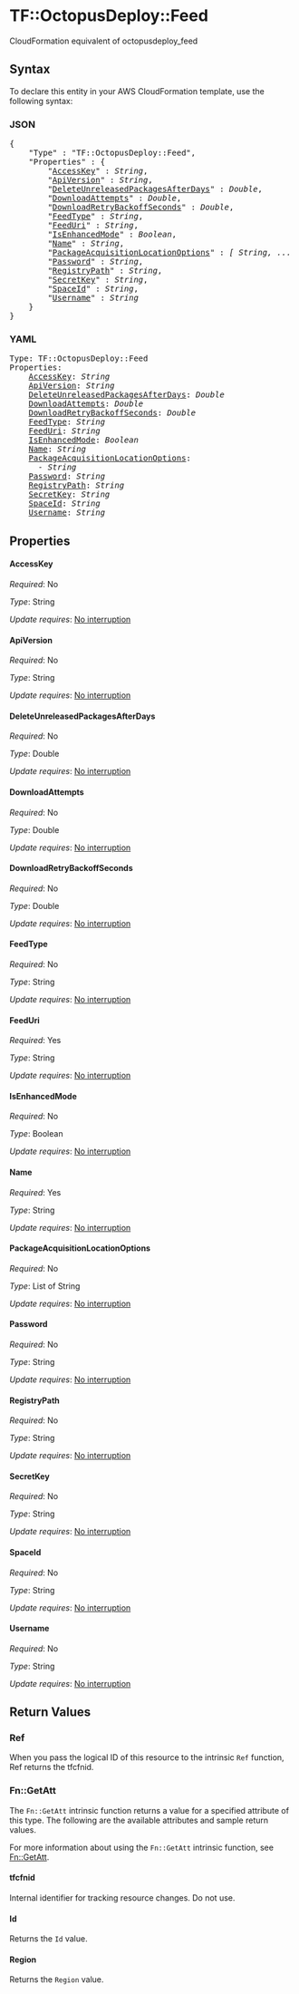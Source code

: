 # TF::OctopusDeploy::Feed

CloudFormation equivalent of octopusdeploy_feed

## Syntax

To declare this entity in your AWS CloudFormation template, use the following syntax:

### JSON

<pre>
{
    "Type" : "TF::OctopusDeploy::Feed",
    "Properties" : {
        "<a href="#accesskey" title="AccessKey">AccessKey</a>" : <i>String</i>,
        "<a href="#apiversion" title="ApiVersion">ApiVersion</a>" : <i>String</i>,
        "<a href="#deleteunreleasedpackagesafterdays" title="DeleteUnreleasedPackagesAfterDays">DeleteUnreleasedPackagesAfterDays</a>" : <i>Double</i>,
        "<a href="#downloadattempts" title="DownloadAttempts">DownloadAttempts</a>" : <i>Double</i>,
        "<a href="#downloadretrybackoffseconds" title="DownloadRetryBackoffSeconds">DownloadRetryBackoffSeconds</a>" : <i>Double</i>,
        "<a href="#feedtype" title="FeedType">FeedType</a>" : <i>String</i>,
        "<a href="#feeduri" title="FeedUri">FeedUri</a>" : <i>String</i>,
        "<a href="#isenhancedmode" title="IsEnhancedMode">IsEnhancedMode</a>" : <i>Boolean</i>,
        "<a href="#name" title="Name">Name</a>" : <i>String</i>,
        "<a href="#packageacquisitionlocationoptions" title="PackageAcquisitionLocationOptions">PackageAcquisitionLocationOptions</a>" : <i>[ String, ... ]</i>,
        "<a href="#password" title="Password">Password</a>" : <i>String</i>,
        "<a href="#registrypath" title="RegistryPath">RegistryPath</a>" : <i>String</i>,
        "<a href="#secretkey" title="SecretKey">SecretKey</a>" : <i>String</i>,
        "<a href="#spaceid" title="SpaceId">SpaceId</a>" : <i>String</i>,
        "<a href="#username" title="Username">Username</a>" : <i>String</i>
    }
}
</pre>

### YAML

<pre>
Type: TF::OctopusDeploy::Feed
Properties:
    <a href="#accesskey" title="AccessKey">AccessKey</a>: <i>String</i>
    <a href="#apiversion" title="ApiVersion">ApiVersion</a>: <i>String</i>
    <a href="#deleteunreleasedpackagesafterdays" title="DeleteUnreleasedPackagesAfterDays">DeleteUnreleasedPackagesAfterDays</a>: <i>Double</i>
    <a href="#downloadattempts" title="DownloadAttempts">DownloadAttempts</a>: <i>Double</i>
    <a href="#downloadretrybackoffseconds" title="DownloadRetryBackoffSeconds">DownloadRetryBackoffSeconds</a>: <i>Double</i>
    <a href="#feedtype" title="FeedType">FeedType</a>: <i>String</i>
    <a href="#feeduri" title="FeedUri">FeedUri</a>: <i>String</i>
    <a href="#isenhancedmode" title="IsEnhancedMode">IsEnhancedMode</a>: <i>Boolean</i>
    <a href="#name" title="Name">Name</a>: <i>String</i>
    <a href="#packageacquisitionlocationoptions" title="PackageAcquisitionLocationOptions">PackageAcquisitionLocationOptions</a>: <i>
      - String</i>
    <a href="#password" title="Password">Password</a>: <i>String</i>
    <a href="#registrypath" title="RegistryPath">RegistryPath</a>: <i>String</i>
    <a href="#secretkey" title="SecretKey">SecretKey</a>: <i>String</i>
    <a href="#spaceid" title="SpaceId">SpaceId</a>: <i>String</i>
    <a href="#username" title="Username">Username</a>: <i>String</i>
</pre>

## Properties

#### AccessKey

_Required_: No

_Type_: String

_Update requires_: [No interruption](https://docs.aws.amazon.com/AWSCloudFormation/latest/UserGuide/using-cfn-updating-stacks-update-behaviors.html#update-no-interrupt)

#### ApiVersion

_Required_: No

_Type_: String

_Update requires_: [No interruption](https://docs.aws.amazon.com/AWSCloudFormation/latest/UserGuide/using-cfn-updating-stacks-update-behaviors.html#update-no-interrupt)

#### DeleteUnreleasedPackagesAfterDays

_Required_: No

_Type_: Double

_Update requires_: [No interruption](https://docs.aws.amazon.com/AWSCloudFormation/latest/UserGuide/using-cfn-updating-stacks-update-behaviors.html#update-no-interrupt)

#### DownloadAttempts

_Required_: No

_Type_: Double

_Update requires_: [No interruption](https://docs.aws.amazon.com/AWSCloudFormation/latest/UserGuide/using-cfn-updating-stacks-update-behaviors.html#update-no-interrupt)

#### DownloadRetryBackoffSeconds

_Required_: No

_Type_: Double

_Update requires_: [No interruption](https://docs.aws.amazon.com/AWSCloudFormation/latest/UserGuide/using-cfn-updating-stacks-update-behaviors.html#update-no-interrupt)

#### FeedType

_Required_: No

_Type_: String

_Update requires_: [No interruption](https://docs.aws.amazon.com/AWSCloudFormation/latest/UserGuide/using-cfn-updating-stacks-update-behaviors.html#update-no-interrupt)

#### FeedUri

_Required_: Yes

_Type_: String

_Update requires_: [No interruption](https://docs.aws.amazon.com/AWSCloudFormation/latest/UserGuide/using-cfn-updating-stacks-update-behaviors.html#update-no-interrupt)

#### IsEnhancedMode

_Required_: No

_Type_: Boolean

_Update requires_: [No interruption](https://docs.aws.amazon.com/AWSCloudFormation/latest/UserGuide/using-cfn-updating-stacks-update-behaviors.html#update-no-interrupt)

#### Name

_Required_: Yes

_Type_: String

_Update requires_: [No interruption](https://docs.aws.amazon.com/AWSCloudFormation/latest/UserGuide/using-cfn-updating-stacks-update-behaviors.html#update-no-interrupt)

#### PackageAcquisitionLocationOptions

_Required_: No

_Type_: List of String

_Update requires_: [No interruption](https://docs.aws.amazon.com/AWSCloudFormation/latest/UserGuide/using-cfn-updating-stacks-update-behaviors.html#update-no-interrupt)

#### Password

_Required_: No

_Type_: String

_Update requires_: [No interruption](https://docs.aws.amazon.com/AWSCloudFormation/latest/UserGuide/using-cfn-updating-stacks-update-behaviors.html#update-no-interrupt)

#### RegistryPath

_Required_: No

_Type_: String

_Update requires_: [No interruption](https://docs.aws.amazon.com/AWSCloudFormation/latest/UserGuide/using-cfn-updating-stacks-update-behaviors.html#update-no-interrupt)

#### SecretKey

_Required_: No

_Type_: String

_Update requires_: [No interruption](https://docs.aws.amazon.com/AWSCloudFormation/latest/UserGuide/using-cfn-updating-stacks-update-behaviors.html#update-no-interrupt)

#### SpaceId

_Required_: No

_Type_: String

_Update requires_: [No interruption](https://docs.aws.amazon.com/AWSCloudFormation/latest/UserGuide/using-cfn-updating-stacks-update-behaviors.html#update-no-interrupt)

#### Username

_Required_: No

_Type_: String

_Update requires_: [No interruption](https://docs.aws.amazon.com/AWSCloudFormation/latest/UserGuide/using-cfn-updating-stacks-update-behaviors.html#update-no-interrupt)

## Return Values

### Ref

When you pass the logical ID of this resource to the intrinsic `Ref` function, Ref returns the tfcfnid.

### Fn::GetAtt

The `Fn::GetAtt` intrinsic function returns a value for a specified attribute of this type. The following are the available attributes and sample return values.

For more information about using the `Fn::GetAtt` intrinsic function, see [Fn::GetAtt](https://docs.aws.amazon.com/AWSCloudFormation/latest/UserGuide/intrinsic-function-reference-getatt.html).

#### tfcfnid

Internal identifier for tracking resource changes. Do not use.

#### Id

Returns the <code>Id</code> value.

#### Region

Returns the <code>Region</code> value.

